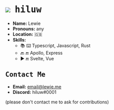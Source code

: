 
# <img src="https://avatars.githubusercontent.com/u/63024194?s=24"> <samp>hiluw</samp>
- **Name:** Lewie
- **Pronouns:** any
- **Location:** 🇬🇧
- **Skills:**
  - 📚 ⌨️ Typescript, Javascript, Rust
  - 🔙 🔚 Apollo, Express
  - ▶️ 🔚 Svelte, Vue

## <samp>Contact Me</samp>

- **Email:** email@lewie.me
- **Discord:** hiluw#0001 

(please don't contact me to ask for contributions)
